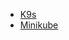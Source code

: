 - [K9s](https://github.com/derailed/k9s#readme)
- [Minikube](https://github.com/kubernetes/minikube#readme)
